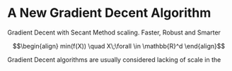 # A New Gradient Decent Algorithm
Gradient Decent with Secant Method scaling. Faster, Robust and Smarter

```math
\begin{align}
min(f(X))  \quad      X\;\forall \in \mathbb{R}^d
\end{align}
```

Gradient Decent algorithms are usually considered lacking of scale in the 
